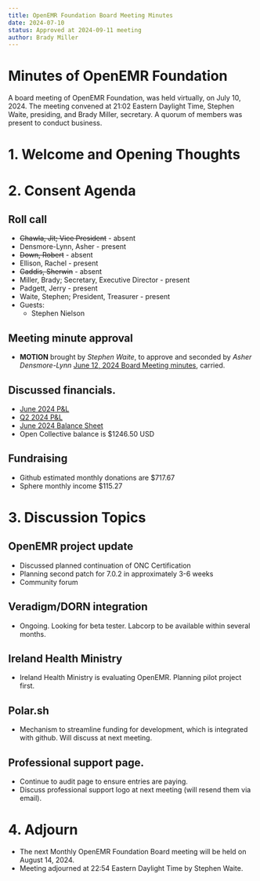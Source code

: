 ```yaml
---
title: OpenEMR Foundation Board Meeting Minutes
date: 2024-07-10
status: Approved at 2024-09-11 meeting
author: Brady Miller
---
```


# Minutes of OpenEMR Foundation

A board meeting of OpenEMR Foundation, was held virtually, on July 10, 2024. The meeting convened at 21:02 Eastern Daylight Time, Stephen Waite, presiding, and Brady Miller, secretary. A quorum of members was present to conduct business.

# 1. Welcome and Opening Thoughts

# 2. Consent Agenda
## Roll call
  - ~~Chawla, Jit; Vice President~~ - absent
  - Densmore-Lynn, Asher - present
  - ~~Down, Robert~~ - absent
  - Ellison, Rachel - present
  - ~~Gaddis, Sherwin~~ - absent
  - Miller, Brady; Secretary, Executive Director - present
  - Padgett, Jerry - present
  - Waite, Stephen; President, Treasurer - present
  - Guests:
    - Stephen Nielson

## Meeting minute approval
  - **MOTION** brought by _Stephen Waite_, to approve and seconded by _Asher Densmore-Lynn_ [June 12, 2024 Board Meeting minutes](https://github.com/openemr/foundation-minutes/blob/master/2024-06-12-Board.md), carried.

## Discussed financials.
  - [June 2024 P&L](https://community.open-emr.org/uploads/short-url/aWvQR5zHm2AdomfWrZEgZgmL1Cy.pdf)
  - [Q2 2024 P&L](https://community.open-emr.org/uploads/short-url/8i5gl4Bz8nwotWudhCBCk2ThiTT.pdf)
  - [June 2024 Balance Sheet](https://community.open-emr.org/uploads/short-url/inx70MgcJ42KAaF0n5v9fziAsEj.pdf)
  - Open Collective balance is $1246.50 USD

## Fundraising
  - Github estimated monthly donations are $717.67
  - Sphere monthly income $115.27

# 3. Discussion Topics

## OpenEMR project update
  - Discussed planned continuation of ONC Certification
  - Planning second patch for 7.0.2 in approximately 3-6 weeks
  - Community forum

## Veradigm/DORN integration
  - Ongoing. Looking for beta tester. Labcorp to be available within several months.

## Ireland Health Ministry
  - Ireland Health Ministry is evaluating OpenEMR. Planning pilot project first.

## Polar.sh
  - Mechanism to streamline funding for development, which is integrated with github. Will discuss at next meeting.

## Professional support page.
  - Continue to audit page to ensure entries are paying.
  - Discuss professional support logo at next meeting (will resend them via email).
  
# 4. Adjourn
  - The next Monthly OpenEMR Foundation Board meeting will be held on August 14, 2024.
  - Meeting adjourned at 22:54 Eastern Daylight Time by Stephen Waite.
  
